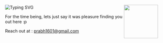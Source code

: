 <a><img width="112" height="112" align="right" src="https://static-cdn.jtvnw.net/emoticons/v2/305177741/static/light/4.0"></a>
![Typing SVG](https://readme-typing-svg.herokuapp.com?font=roboto&color=%23F7C51D&size=22&vCenter=true&lines=Helllooo+There!)

For the time being, lets just say it was pleasure finding you out here :p

Reach out at : prabh1601@gmail.com
